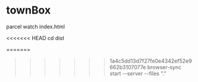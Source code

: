 # townBox

parcel watch index.html

<<<<<<< HEAD
cd dist

=======
>>>>>>> 1a4c5dd13d7f27fe0e4342ef52e9662b3107077e
browser-sync start --server --files "."
